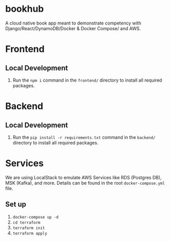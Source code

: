 # bookhub

A cloud native book app meant to demonstrate competency with Django/React/DynamoDB/Docker & Docker Compose/ and AWS.

# Frontend

## Local Development

1. Run the `npm i` command in the `frontend/` directory to install all required packages.

# Backend

## Local Development

1. Run the `pip install -r requirements.txt` command in the `backend/` directory to install all required packages.

# Services

We are using LocalStack to emulate AWS Services like RDS (Postgres DB), MSK (Kafka), and more. Details can be found in the root `docker-compose.yml` file.

## Set up

1. `docker-compose up -d`
1. `cd terraform`
1. `terraform init`
1. `terraform apply`
